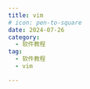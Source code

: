 ```yaml
---
title: vim
# icon: pen-to-square
date: 2024-07-26
category:
  - 软件教程
tag:
  - 软件教程
  - vim

---
```


<Catalog />